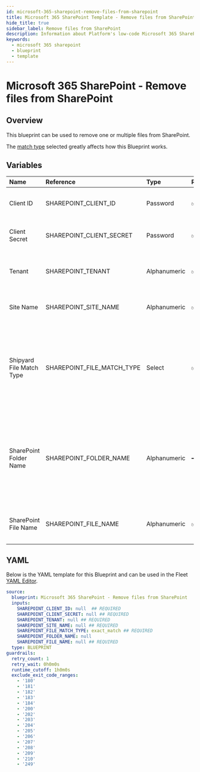 ```yaml
---
id: microsoft-365-sharepoint-remove-files-from-sharepoint
title: Microsoft 365 SharePoint Template - Remove files from SharePoint
hide_title: true
sidebar_label: Remove files from SharePoint
description: Information about Platform's low-code Microsoft 365 SharePoint Remove files from SharePoint blueprint. Quickly remove one or multiple files from SharePoint
keywords:
  - microsoft 365 sharepoint
  - blueprint
  - template
---
```


# Microsoft 365 SharePoint - Remove files from SharePoint



## Overview

This blueprint can be used to remove one or multiple files from SharePoint.

The [match type](https://www.shipyardapp.com/docs/reference/blueprint-library/match-type/) selected greatly affects how this Blueprint works.

## Variables

| Name | Reference | Type | Required | Default | Options | Description             |
|:-----|:----------|:-----|:---------|:--------|:--------|:------------------------|
| Client ID | SHAREPOINT_CLIENT_ID | Password | :white_check_mark: | - | - | The Client ID of the app created in Azure |
| Client Secret | SHAREPOINT_CLIENT_SECRET | Password | :white_check_mark: | - | - | The secret value of the app created in Azure |
| Tenant | SHAREPOINT_TENANT | Alphanumeric | :white_check_mark: | - | - | The ID of the tenant associated with the app |
| Site Name | SHAREPOINT_SITE_NAME | Alphanumeric | :white_check_mark: | - | - | The name of the SharePoint Site |
| Shipyard File Match Type | SHAREPOINT_FILE_MATCH_TYPE | Select | :white_check_mark: | `exact_match` | Exact Match: `exact_match`<br></br><br></br>Regex Match: `regex_match`<br></br><br></br> | The match type used to identify files to load |
| SharePoint Folder Name | SHAREPOINT_FOLDER_NAME | Alphanumeric | :heavy_minus_sign: | - | - | The optional name of the folder where the target file is located. If omitted, the file will be searched in the root directory |
| SharePoint File Name | SHAREPOINT_FILE_NAME | Alphanumeric | :white_check_mark: | - | - | The name of the file to remove from SharePoint |




## YAML

Below is the YAML template for this Blueprint and can be used in the
Fleet [YAML Editor](../../reference/fleets/yaml-editor.md).

```yaml
source:
  blueprint: Microsoft 365 SharePoint - Remove files from SharePoint
  inputs:
    SHAREPOINT_CLIENT_ID: null  ## REQUIRED
    SHAREPOINT_CLIENT_SECRET: null ## REQUIRED
    SHAREPOINT_TENANT: null ## REQUIRED
    SHAREPOINT_SITE_NAME: null ## REQUIRED
    SHAREPOINT_FILE_MATCH_TYPE: exact_match ## REQUIRED
    SHAREPOINT_FOLDER_NAME: null
    SHAREPOINT_FILE_NAME: null ## REQUIRED
  type: BLUEPRINT
guardrails:
  retry_count: 1
  retry_wait: 0h0m0s
  runtime_cutoff: 1h0m0s
  exclude_exit_code_ranges:
    - '180'
    - '181'
    - '182'
    - '183'
    - '184'
    - '200'
    - '202'
    - '203'
    - '204'
    - '205'
    - '206'
    - '207'
    - '208'
    - '209'
    - '210'
    - '249'
 ```


